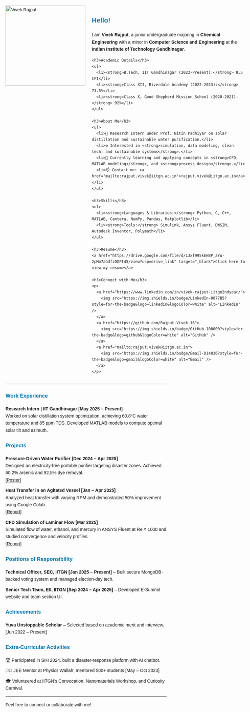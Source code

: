 <html lang="en">
<head>
  <meta charset="UTF-8" />
  <meta name="viewport" content="width=device-width, initial-scale=1.0"/>
  <title>Vivek Rajput</title>
  <style>
    body {
      font-family: Arial, sans-serif;
      line-height: 1.6;
      margin: 20px;
    }
    h2, h3 {
      color: #0077B5;
    }
    ul {
      list-style-type: none;
      padding-left: 0;
    }
    li {
      margin-bottom: 10px;
    }
    img {
      max-width: 100%;
      height: auto;
    }
  </style>
</head>
<body>

<div style="display: flex; align-items: flex-start;">
  <div style="flex: 1;">
    <img src="[https://avatars.githubusercontent.com/u/117599733?v=4](https://avatars.githubusercontent.com/u/167712861?s=400&u=dba12eb5d261c8faa398548b2157e9eb30191614&v=4)" width="250" alt="Vivek Rajput"/>
  </div>
  <div style="flex: 2; padding-left: 20px;">
    <h2>Hello!</h2>
    <p>I am <strong>Vivek Rajput</strong>, a junior undergraduate majoring in <strong>Chemical Engineering</strong> with a minor in <strong>Computer Science and Engineering</strong> at the <strong>Indian Institute of Technology Gandhinagar</strong>.</p>

    <h3>Academic Details</h3>
    <ul>
      <li><strong>B.Tech, IIT Gandhinagar (2023-Present):</strong> 8.5 CPI</li>
      <li><strong>Class XII, Riverdale Academy (2022-2023):</strong> 73.5%</li>
      <li><strong>Class X, Good Shepherd Mission School (2020-2021):</strong> 92%</li>
    </ul>

    <h3>About Me</h3>
    <ul>
      <li>🔬 Research Intern under Prof. Nitin Padhiyar on solar distillation and sustainable water purification.</li>
      <li>⚙️ Interested in <strong>simulation, data modeling, clean tech, and sustainable systems</strong>.</li>
      <li>🌱 Currently learning and applying concepts in <strong>CFD, MATLAB modeling</strong>, and <strong>process design</strong>.</li>
      <li>📫 Contact me: <a href="mailto:rajput.vivek@iitgn.ac.in">rajput.vivek@iitgn.ac.in</a></li>
    </ul>

    <h3>Skills</h3>
    <ul>
      <li><strong>Languages & Libraries:</strong> Python, C, C++, MATLAB, Cantera, NumPy, Pandas, Matplotlib</li>
      <li><strong>Tools:</strong> Simulink, Ansys Fluent, DWSIM, Autodesk Inventor, Polymath</li>
    </ul>

    <h3>Resume</h3>
    <a href="https://drive.google.com/file/d/1Jxf995kEH8P_aYu-2pMo7aGdfzOOPI45/view?usp=drive_link" target="_blank">Click here to view my resume</a>

    <h3>Connect with Me</h3>
    <p>
      <a href="https://www.linkedin.com/in/vivek-rajput-iitgn2ndyear/">
        <img src="https://img.shields.io/badge/LinkedIn-0077B5?style=for-the-badge&logo=linkedin&logoColor=white" alt="LinkedIn" />
      </a>
      <a href="https://github.com/Rajput-Vivek-16">
        <img src="https://img.shields.io/badge/GitHub-100000?style=for-the-badge&logo=github&logoColor=white" alt="GitHub" />
      </a>
      <a href="mailto:rajput.vivek@iitgn.ac.in">
        <img src="https://img.shields.io/badge/Email-D14836?style=for-the-badge&logo=gmail&logoColor=white" alt="Email" />
      </a>
    </p>
  </div>
</div>

<hr>

<h3>Work Experience</h3>
<ul>
  <li><strong>Research Intern | IIT Gandhinagar [May 2025 – Present]</strong><br>
    Worked on solar distillation system optimization, achieving 60.8°C water temperature and 85 ppm TDS. Developed MATLAB models to compute optimal solar tilt and azimuth.
  </li>
</ul>

<h3>Projects</h3>
<ul>
  <li><strong>Pressure-Driven Water Purifier [Dec 2024 – Apr 2025]</strong><br>
    Designed an electricity-free portable purifier targeting disaster zones. Achieved 60.2% arsenic and 92.5% dye removal.<br>
    <a href="https://drive.google.com/file/d/1qQmll2uqGeAE4O08xExXte8FdPjkf58I/view?usp=drive_link">[Poster]</a>
  </li>
  <li><strong>Heat Transfer in an Agitated Vessel [Jan – Apr 2025]</strong><br>
    Analyzed heat transfer with varying RPM and demonstrated 50% improvement using Google Colab.<br>
    <a href="https://drive.google.com/file/d/15oSdfXY2iNK8QRfm9rLbq_J4oNDaN1q1/view?usp=drive_link">[Report]</a>
  </li>
  <li><strong>CFD Simulation of Laminar Flow [Mar 2025]</strong><br>
    Simulated flow of water, ethanol, and mercury in ANSYS Fluent at Re = 1000 and studied convergence and velocity profiles.<br>
    <a href="https://drive.google.com/file/d/1QbA_bR-FD4nqH2EJPNZqkGi18RdRluQi/view?usp=drive_link">[Report]</a>
  </li>
</ul>

<h3>Positions of Responsibility</h3>
<ul>
  <li><strong>Technical Officer, SEC, IITGN [Jan 2025 – Present]</strong> – Built secure MongoDB-backed voting system and managed election-day tech.</li>
  <li><strong>Senior Tech Team, EII, IITGN [Sep 2024 – Apr 2025]</strong> – Developed E-Summit website and team section UI.</li>
</ul>

<h3>Achievements</h3>
<ul>
  <li><strong>Yuva Unstoppable Scholar</strong> – Selected based on academic merit and interview. [Jun 2022 – Present]</li>
</ul>

<h3>Extra-Curricular Activities</h3>
<ul>
  <li>🏆 Participated in SIH 2024, built a disaster-response platform with AI chatbot.</li>
  <li>🧑‍🏫 JEE Mentor at Physics Wallah; mentored 500+ students [May – Oct 2024]</li>
  <li>🎓 Volunteered at IITGN's Convocation, Nanomaterials Workshop, and Curiosity Carnival.</li>
</ul>

<hr>

<p>Feel free to connect or collaborate with me!</p>

</body>
</html>
